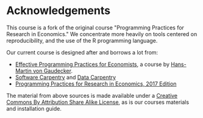 # Acknowledgements

This course is a fork of the original course "Programming Practices for Research in Economics."
We concentrate more heavily on tools centered on reproducibility, and the use of the R programming language.

Our current course is designed after and borrows a lot from:

* [Effective Programming Practices for Economists](http://www.wiwi.uni-bonn.de/gaudecker/teaching.html#effective-programming-practices-for-economists-msc-phd), a course by [Hans-Martin von Gaudecker](http://www.wiwi.uni-bonn.de/gaudecker/index.html).
* [Software Carpentry](http://software-carpentry.org/) and [Data Carpentry](http://www.datacarpentry.org/lessons/)
* [Programming Practices for Research in Economics, 2017 Edition](https://pp4rs.github.io/2017-uzh)

The material from above sources is made available under a [Creative Commons By Attribution Share Alike License](https://creativecommons.org/licenses/by-sa/4.0/legalcode), as is our courses materials and installation guide.
